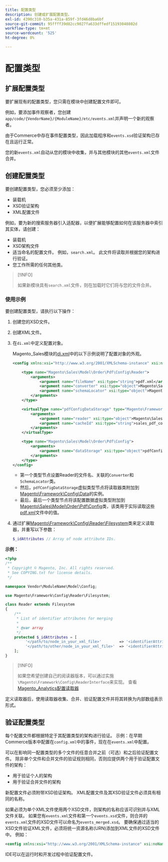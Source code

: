 ```yaml
---
title: 配置类型
description: 创建或扩展配置类型。
exl-id: 4390c310-b35a-431a-859f-3fd46d8ba6bf
source-git-commit: 95ffff39d82cc9027fa633dffedf15193040802d
workflow-type: tm+mt
source-wordcount: '525'
ht-degree: 0%

---
```


# 配置类型

## 扩展配置类型

要扩展现有的配置类型，您只需在模块中创建配置文件即可。

例如，要添加事件观察者，您创建`app/code/{VendorName}/{ModuleName}/etc/events.xml`并声明一个新的观察者。

由于Commerce中存在事件配置类型，因此加载程序和`events.xsd`验证架构已存在且运行正常。

您的新`events.xml`自动从您的模块中收集，并与其他模块的其他`events.xml`文件合并。

## 创建配置类型

要创建配置类型，您必须至少添加：

- 装载机
- XSD验证架构
- XML配置文件

例如，要为新的搜索服务器引入适配器，以便扩展能够配置如何在该服务器中索引其实体，请创建：

- 装载机
- XSD架构文件
- 适当命名的配置文件。 例如，`search.xml`。 此文件将读取并根据您的架构进行验证。
- 您工作所需的任何其他类。

>[!INFO]
>
>如果新模块具有`search.xml`文件，则在加载时它们将与您的文件合并。

### 使用示例

要创建配置类型，请执行以下操作：

1. 创建您的XSD文件。
1. 创建XML文件。
1. 在`di.xml`中定义配置对象。

   Magento_Sales模块的[di.xml](https://github.com/magento/magento2/blob/2.4/app/code/Magento/Sales/etc/di.xml)中的以下示例说明了配置对象的外观。

   ```xml
   <config xmlns:xsi="http://www.w3.org/2001/XMLSchema-instance" xsi:noNamespaceSchemaLocation="urn:magento:framework:ObjectManager/etc/config.xsd">
   
       <type name="Magento\Sales\Model\Order\Pdf\Config\Reader">
           <arguments>
               <argument name="fileName" xsi:type="string">pdf.xml</argument>
               <argument name="converter" xsi:type="object">Magento\Sales\Model\Order\Pdf\Config\Converter</argument>
               <argument name="schemaLocator" xsi:type="object">Magento\Sales\Model\Order\Pdf\Config\SchemaLocator</argument>
           </arguments>
       </type>
   
       <virtualType name="pdfConfigDataStorage" type="Magento\Framework\Config\Data">
           <arguments>
               <argument name="reader" xsi:type="object">Magento\Sales\Model\Order\Pdf\Config\Reader</argument>
               <argument name="cacheId" xsi:type="string">sales_pdf_config</argument>
           </arguments>
       </virtualType>
   
       <type name="Magento\Sales\Model\Order\Pdf\Config">
           <arguments>
               <argument name="dataStorage" xsi:type="object">pdfConfigDataStorage</argument>
           </arguments>
       </type>
   </config>
   ```

   - 第一个类型节点设置Reader的文件名、关联的`Converter`和`SchemaLocator`类。
   - 然后，`pdfConfigDataStorage`虚拟类型节点将读取器类附加到[Magento\Framework\Config\Data](https://github.com/magento/magento2/blob/2.4/lib/internal/Magento/Framework/Config/Data.php)的实例。
   - 最后，最后一个类型节点将该配置数据虚拟类型附加到[Magento\Sales\Model\Order\Pdf\Config](https://github.com/magento/magento2/blob/2.4/app/code/Magento/Sales/Model/Order/Pdf/Config.php)类，该类用于实际读取这些[pdf.xml](https://github.com/magento/magento2/blob/2.4/app/code/Magento/Sales/etc/pdf.xml)文件中的值。

1. 通过扩展[Magento\Framework\Config\Reader\Filesystem](https://github.com/magento/magento2/blob/2.4/lib/internal/Magento/Framework/Config/Reader/Filesystem.php)类来定义读取器，并重写以下参数：

   ```php
   $_idAttributes // Array of node attribute IDs.
   ```

**示例：**

```php
<?php
/**
 * Copyright © Magento, Inc. All rights reserved.
 * See COPYING.txt for license details.
 */

namespace Vendor\ModuleName\Model\Config;

use Magento\Framework\Config\Reader\Filesystem;

class Reader extends Filesystem
{
    /**
     * List of identifier attributes for merging
     *
     * @var array
     */
    protected $_idAttributes = [
         '</path/to/node_in_your_xml_file>'        => '<identifierAttributeName>',
         '</path/to/other/node_in_your_xml_file>'  => '<identifierAttributeName>',
    ];
}
```

>[!INFO]
>
>如果您希望创建自己的阅读器版本，可以通过实施`\Magento\Framework\Config\ReaderInterface`来实现。 查看[Magento_Analytics配置读取器](https://github.com/magento/magento2/blob/2.4/app/code/Magento/Analytics/ReportXml/Config/Reader.php)

定义读取器后，使用读取器收集、合并、验证配置文件并将其转换为内部数组表示形式。

## 验证配置类型

每个配置文件都根据特定于其配置类型的架构进行验证。 示例：在早期Commerce版本中配置在`config.xml`中的事件，现在在`events.xml`中配置。

可以在影响同一配置类型的多个文件的任意合并之前（可选）和之后验证配置文件。 除非单个文件和合并文件的验证规则相同，否则应提供两个用于验证配置文件的架构：

- 用于验证个人的架构
- 用于验证合并文件的架构

新配置文件必须附带XSD验证架构。 XML配置文件及其XSD验证文件必须具有相同的名称。

如果必须为单个XML文件使用两个XSD文件，则架构的名称应该可识别并与XML文件关联。
如果您有`events.xml`文件和第一个`events.xsd`文件，则合并的`events.xml`文件的XSD文件可以命名为`events_merged.xsd`。
要确保通过适当的XSD文件验证XML文件，必须将统一资源名称(URN)添加到XML文件的XSD文件中。 例如：

```xml
<config xmlns:xsi="http://www.w3.org/2001/XMLSchema-instance" xsi:noNamespaceSchemaLocation="urn:magento:framework:ObjectManager:etc/config.xsd">
```

IDE可以在运行时和开发过程中验证配置文件。
